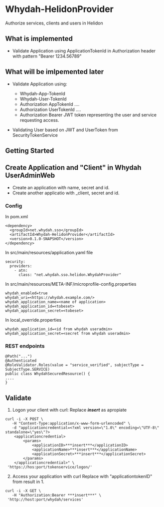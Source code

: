 # Whydah-HelidonProvider
Authorize services, clients and users in Helidon
## What is implemented

* Validate Application using ApplicationTokenId in Authorization header with pattern "Bearer 1234.56789"

## What will be imlpemented later
* Validate Application using:
  * Whydah-App-TokenId
  * Whydah-User-TokenId
  * Authorization AppTokenId ....
  * Authorization UserTokenId ....
  * Authorization Bearer JWT token representing the user and service requesting access.

* Validating User based on JWT and UserToken from SecurityTokenService


## Getting Started

## Create Application and "Client" in Whydah UserAdminWeb
* Create an application with name, secret and id.
* Create another applicatio with <name>_client, secret and id.

### Config

In pom.xml
```
<dependency>
  <groupId>net.whydah.sso</groupId>
  <artifactId>Whydah-HelidonProvider</artifactId>
  <version>0.1.0-SNAPSHOT</version>
</dependency>
```
In src/main/resources/application.yaml file
```
security:
  providers:
    - atn:
      class: "net.whydah.sso.helidon.WhydahProvider"
```

In src/main/resources/META-INF/microprofile-config.properties
```
whydah_enabled=true
whydah_uri=<https://whydah.example.com/>
whydah_application_name=<name of application>
whydah_application_id=<tobeset>
whydah_application_secret=<tobeset>
```

In local_override.properties
```
whydah_application_id=<id from whydah useradmin>
whydah_application_secret=<secret from whydah useradmin>
```

 ### REST endpoints

 ```
@Path("...")
@Authenticated
@RoleValidator.Roles(value = "service_verified", subjectType = SubjectType.SERVICE)
public class WhydahSecuredResource() {
....
}
 ```

## Validate

1. Logon your client with curl:
Replace ***insert*** as apropiate
```
curl -i -X POST \
   -H "Content-Type:application/x-www-form-urlencoded" \
   -d "applicationcredential=<?xml version=\"1.0\" encoding=\"UTF-8\" standalone=\"yes\"?>
    <applicationcredential>
        <params>
            <applicationID>***insert***</applicationID>
            <applicationName>***insert***</applicationName>
            <applicationSecret>***insert***</applicationSecret>
        </params>
    </applicationcredential>" \
 'https://hos:port/tokenservice/logon/'
 ```
2. Access your application with curl
Replace with "applicationtokenID" from result in 1.
```
curl -i -X GET \
   -H "Authorization:Bearer ***insert***" \
 'http://host:port/whydah/services'
```

